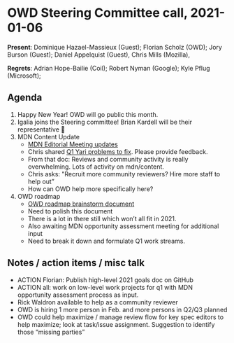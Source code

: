 # OWD Steering Committee call, 2021-01-06

**Present**: Dominique Hazael-Massieux (Guest); Florian Scholz (OWD);  Jory Burson (Guest); Daniel Appelquist (Guest), Chris Mills (Mozilla), 

**Regrets**: Adrian Hope-Bailie (Coil); Robert Nyman (Google); Kyle Pflug (Microsoft);

## Agenda
1. Happy New Year! OWD will go public this month.
1. Igalia joins the Steering committee! Brian Kardell will be their representative 🎉
1. MDN Content Update
    - [MDN Editorial Meeting updates](https://docs.google.com/document/d/1ANeo9ZlQMLPrX_4xsQXkItEnXCAOJYoVQQrZqLQEKlI/edit#heading=h.z74cfgrb0siz)
    - Chris shared [Q1 Yari problems to fix](https://docs.google.com/document/d/16e3-_ZZ42HfDYzMcMDP7-uMNQuCG3Vbggx60tdvuBis/edit). Please provide feedback.
    - From that doc: Reviews and community activity is really overwhelming. Lots of activity on mdn/content. 
    - Chris asks: "Recruit more community reviewers? Hire more staff to help out”
    - How can OWD help more specifically here?
1. OWD roadmap
    - [OWD roadmap brainstorm document](https://docs.google.com/document/d/1o3fmC0r8lmbGcZsRD4m5HImLaqTAymBu_DbxWLUhUXc/edit#)
    - Need to polish this document
    - There is a lot in there still which won’t all fit in 2021.
    - Also awaiting MDN opportunity assessment meeting for additional input
    - Need to break it down and formulate Q1 work streams.

## Notes / action items / misc talk
- ACTION Florian: Publish high-level 2021 goals doc on GitHub
- ACTION all: work on low-level work projects for q1 with MDN opportunity assessment process as input.
- Rick Waldron available to help as a community reviewer
- OWD is hiring 1 more person in Feb. and more persons in Q2/Q3 planned
- OWD could help maximize / manage review flow for key spec editors to help maximize; look at task/issue assignment. Suggestion to identify those “missing parties”
